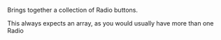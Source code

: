 Brings together a collection of Radio buttons.

This always expects an array, as you would usually have more than one Radio
